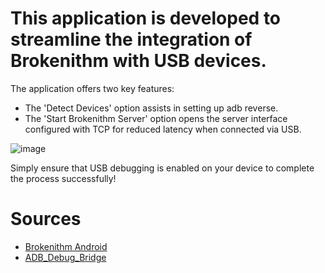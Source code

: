 # This application is developed to streamline the integration of Brokenithm with USB devices.
The application offers two key features: 
- The 'Detect Devices' option assists in setting up adb reverse.
- The 'Start Brokenithm Server' option opens the server interface configured with TCP for reduced latency when connected via USB.

![image](https://github.com/user-attachments/assets/e0044069-cff9-46cb-a41d-cbd4c6bf2d2d)

Simply ensure that USB debugging is enabled on your device to complete the process successfully!

# Sources 
- [Brokenithm Android](https://github.com/tindy2013/Brokenithm-Android-Server)
- [ADB_Debug_Bridge](https://developer.android.com/tools/adb)
